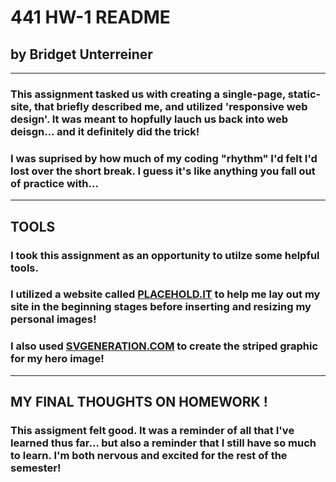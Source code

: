 # 441 HW-1 README

## by Bridget Unterreiner

---

### This assignment tasked us with creating a single-page, static-site, that briefly described me, and utilized 'responsive web design'. It was meant to hopfully lauch us back into web deisgn... and it definitely did the trick! 

### I was suprised by how much of my coding "rhythm" I'd felt I'd lost over the short break. I guess it's like anything you fall out of practice with...
 
---
## TOOLS

### I took this assignment as an opportunity to utilze some helpful tools. 

### I utilized a website called [PLACEHOLD.IT](http://www.placehold.it) to help me lay out my site in the beginning stages before inserting and resizing my personal images!

### I also used [SVGENERATION.COM](http://www.svgeneration.com/recipes/Diagonal-Stripes/) to create the striped graphic for my hero image!
---
## MY FINAL THOUGHTS ON HOMEWORK !

### This assigment felt good. It was a reminder of all that I've learned thus far... but also a reminder that I still have so much to learn. I'm both nervous and excited for the rest of the semester!
